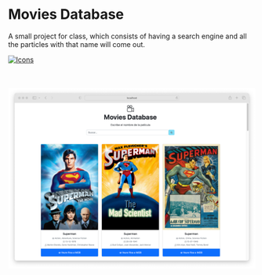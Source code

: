 # Movies Database

A small project for class, which consists of having a search engine and all the particles with that name will come out.

<a title="LanguagesUsed" target="_blank" href="#">
<img alt="Icons" src="https://skillicons.dev/icons?i=react,js,bootstrap&theme=light">
</a>

<img style="margin: 50px 0" src=".img/header.png" alt="Project page ">
